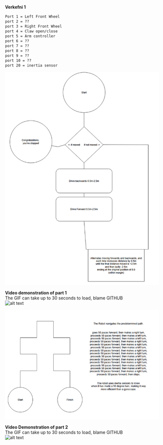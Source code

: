**Verkefni 1**


    Port 1 = Left Front Wheel
    port 2 = ??
    port 3 = Right Front Wheel
    port 4 = Claw open/close
    port 5 = Arm controller
    port 6 = ??
    port 7 = ??
    port 8 = ??
    port 9 = ??
    port 10 = ??
    port 20 = inertia sensor


![Alt text](./robotics_thinkmap_part_1_fixed.png)



**Video demonstration of part 1**
<br>
The GIF can take up to 30 seconds to load, blame GITHUB
<br>
![alt text](VID_1.gif)


![Alt text](./Robotics_thinkmap_part_2_fixed.png)


**Video Demonstration of part 2**
<br>
The GIF can take up to 30 seconds to load, blame GITHUB
<br>
![alt text](VID_2.2.gif)